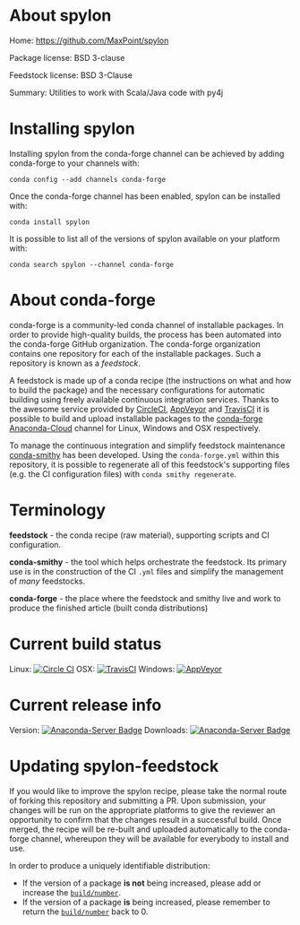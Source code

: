 About spylon
============

Home: https://github.com/MaxPoint/spylon

Package license: BSD 3-clause

Feedstock license: BSD 3-Clause

Summary: Utilities to work with Scala/Java code with py4j



Installing spylon
=================

Installing spylon from the conda-forge channel can be achieved by adding conda-forge to your channels with:

```
conda config --add channels conda-forge
```

Once the conda-forge channel has been enabled, spylon can be installed with:

```
conda install spylon
```

It is possible to list all of the versions of spylon available on your platform with:

```
conda search spylon --channel conda-forge
```


About conda-forge
=================

conda-forge is a community-led conda channel of installable packages.
In order to provide high-quality builds, the process has been automated into the
conda-forge GitHub organization. The conda-forge organization contains one repository
for each of the installable packages. Such a repository is known as a *feedstock*.

A feedstock is made up of a conda recipe (the instructions on what and how to build
the package) and the necessary configurations for automatic building using freely
available continuous integration services. Thanks to the awesome service provided by
[CircleCI](https://circleci.com/), [AppVeyor](http://www.appveyor.com/)
and [TravisCI](https://travis-ci.org/) it is possible to build and upload installable
packages to the [conda-forge](https://anaconda.org/conda-forge)
[Anaconda-Cloud](http://docs.anaconda.org/) channel for Linux, Windows and OSX respectively.

To manage the continuous integration and simplify feedstock maintenance
[conda-smithy](http://github.com/conda-forge/conda-smithy) has been developed.
Using the ``conda-forge.yml`` within this repository, it is possible to regenerate all of
this feedstock's supporting files (e.g. the CI configuration files) with ``conda smithy regenerate``.


Terminology
===========

**feedstock** - the conda recipe (raw material), supporting scripts and CI configuration.

**conda-smithy** - the tool which helps orchestrate the feedstock.
                   Its primary use is in the construction of the CI ``.yml`` files
                   and simplify the management of *many* feedstocks.

**conda-forge** - the place where the feedstock and smithy live and work to
                  produce the finished article (built conda distributions)

Current build status
====================

Linux: [![Circle CI](https://circleci.com/gh/conda-forge/spylon-feedstock.svg?style=svg)](https://circleci.com/gh/conda-forge/spylon-feedstock)
OSX: [![TravisCI](https://travis-ci.org/conda-forge/spylon-feedstock.svg?branch=master)](https://travis-ci.org/conda-forge/spylon-feedstock)
Windows: [![AppVeyor](https://ci.appveyor.com/api/projects/status/github/conda-forge/spylon-feedstock?svg=True)](https://ci.appveyor.com/project/conda-forge/spylon-feedstock/branch/master)

Current release info
====================
Version: [![Anaconda-Server Badge](https://anaconda.org/conda-forge/spylon/badges/version.svg)](https://anaconda.org/conda-forge/spylon)
Downloads: [![Anaconda-Server Badge](https://anaconda.org/conda-forge/spylon/badges/downloads.svg)](https://anaconda.org/conda-forge/spylon)


Updating spylon-feedstock
=========================

If you would like to improve the spylon recipe, please take the normal
route of forking this repository and submitting a PR. Upon submission, your changes will
be run on the appropriate platforms to give the reviewer an opportunity to confirm that the
changes result in a successful build. Once merged, the recipe will be re-built and uploaded
automatically to the conda-forge channel, whereupon they will be available for everybody to
install and use.

In order to produce a uniquely identifiable distribution:
 * If the version of a package **is not** being increased, please add or increase
   the [``build/number``](http://conda.pydata.org/docs/building/meta-yaml.html#build-number-and-string).
 * If the version of a package **is** being increased, please remember to return
   the [``build/number``](http://conda.pydata.org/docs/building/meta-yaml.html#build-number-and-string)
   back to 0.
